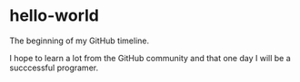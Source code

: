 # hello-world
The beginning of my GitHub timeline.

I hope to learn a lot from the GitHub community and that one day I will be a succcessful programer. 
